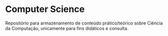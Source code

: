 #  Computer Science
Repositório para armazenamento de conteúdo prático/teórico sobre Ciência da Computação, unicamente para fins didáticos e consulta.
